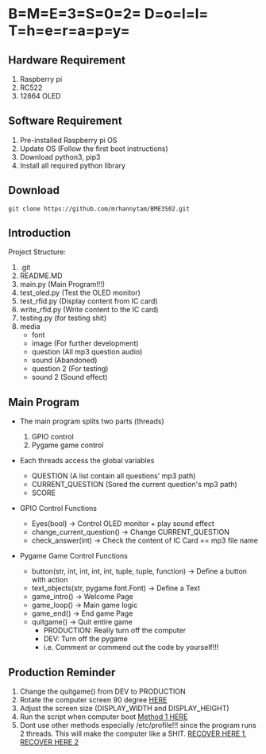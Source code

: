 # B=M=E=3=S=0=2= D=o=l=l= T=h=e=r=a=p=y=

## Hardware Requirement
1. Raspberry pi
2. RC522
3. 12864 OLED


## Software Requirement
1. Pre-installed Raspberry pi OS
2. Update OS (Follow the first boot instructions)
3. Download python3, pip3
4. Install all required python library

## Download
```
git clone https://github.com/mrhannytam/BME3S02.git
```

## Introduction
Project Structure:
1. .git
2. README.MD
3. main.py (Main Program!!!)
4. test_oled.py (Test the OLED monitor)
5. test_rfid.py (Display content from IC card)
6. write_rfid.py (Write content to the IC card)
7. testing.py (for testing shit)
8. media
    * font 
    * image (For further development)
    * question (All mp3 question audio)
    * sound (Abandoned)
    * question 2 (For testing)
    * sound 2 (Sound effect)


## Main Program
* The main program splits two parts (threads)
    1. GPIO control
    2. Pygame game control

* Each threads access the global variables
    * QUESTION (A list contain all questions' mp3 path)
    * CURRENT_QUESTION (Sored the current question's mp3 path)
    * SCORE

* GPIO Control Functions
    * Eyes(bool) -> Control OLED monitor + play sound effect
    * change_current_question() -> Change CURRENT_QUESTION
    * check_answer(int) -> Check the content of IC Card == mp3 file name

* Pygame Game Control Functions
    * button(str, int, int, int, int, tuple, tuple, function) -> Define a button with action
    * text_objects(str, pygame.font.Font) -> Define a Text
    * game_intro() -> Welcome Page
    * game_loop() -> Main game logic
    * game_end() -> End game Page
    * quitgame() -> Quit entire game
        *  PRODUCTION: Really turn off the computer
        *  DEV: Turn off the pygame
        *  i.e. Comment or commend out the code by yourself!!!

## Production Reminder
1. Change the quitgame() from DEV to PRODUCTION
2. Rotate the computer screen 90 degree [HERE](https://www.debugpoint.com/2019/12/how-to-rotate-display-in-ubuntu-linux/)
3. Adjust the screen size (DISPLAY_WIDTH and DISPLAY_HEIGHT)
4. Run the script when computer boot [Method 1 HERE](https://www.dexterindustries.com/howto/run-a-program-on-your-raspberry-pi-at-startup/)
5. Dont use other methods especially /etc/profile!!! since the program runs 2 threads. This will make the computer like a SHIT. [RECOVER HERE 1](https://raspberrypi.stackexchange.com/questions/83369/how-to-stop-a-python-script-running-at-startup-by-default#:~:text=You%20can%20try%20spamming%20ALT,of%20the%20script%20execution%20command.), [RECOVER HERE 2](https://www.howtogeek.com/112888/3-ways-to-access-your-linux-partitions-from-windows/)